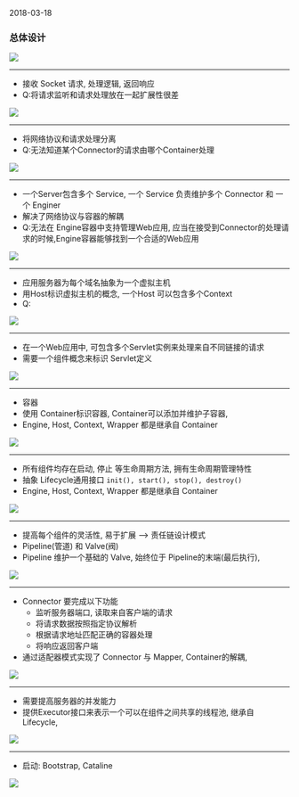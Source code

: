 2018-03-18

### 总体设计
![](https://github.com/t734070824/tq.java/blob/master/tq.java.tomcat/src/main/java/_tomcat_ext_framework/_2_framework/_2_1_design/12.jpg?raw=true)


***
+ 接收 Socket 请求, 处理逻辑, 返回响应
+ Q:将请求监听和请求处理放在一起扩展性很差

![](https://github.com/t734070824/tq.java/blob/master/tq.java.tomcat/src/main/java/_tomcat_ext_framework/_2_framework/_2_1_design/1.jpg?raw=true)

***

+ 将网络协议和请求处理分离
+ Q:无法知道某个Connector的请求由哪个Container处理

![](https://github.com/t734070824/tq.java/blob/master/tq.java.tomcat/src/main/java/_tomcat_ext_framework/_2_framework/_2_1_design/2.jpg?raw=true)

***

+ 一个Server包含多个 Service, 一个 Service 负责维护多个 Connector 和 一个 Enginer
+ 解决了网络协议与容器的解耦
+ Q:无法在 Engine容器中支持管理Web应用, 应当在接受到Connector的处理请求的时候,Engine容器能够找到一个合适的Web应用

![](https://github.com/t734070824/tq.java/blob/master/tq.java.tomcat/src/main/java/_tomcat_ext_framework/_2_framework/_2_1_design/3.jpg?raw=true)

***

+ 应用服务器为每个域名抽象为一个虚拟主机
+ 用Host标识虚拟主机的概念, 一个Host 可以包含多个Context
+ Q:

![](https://github.com/t734070824/tq.java/blob/master/tq.java.tomcat/src/main/java/_tomcat_ext_framework/_2_framework/_2_1_design/4.jpg?raw=true)
***

+ 在一个Web应用中, 可包含多个Servlet实例来处理来自不同链接的请求
+ 需要一个组件概念来标识 Servlet定义

![](https://github.com/t734070824/tq.java/blob/master/tq.java.tomcat/src/main/java/_tomcat_ext_framework/_2_framework/_2_1_design/5.jpg?raw=true)

***

+ 容器
+ 使用 Container标识容器, Container可以添加并维护子容器, 
+ Engine, Host, Context, Wrapper 都是继承自 Container

![](https://github.com/t734070824/tq.java/blob/master/tq.java.tomcat/src/main/java/_tomcat_ext_framework/_2_framework/_2_1_design/6.jpg?raw=true)

***


+ 所有组件均存在启动, 停止 等生命周期方法, 拥有生命周期管理特性
+ 抽象 Lifecycle通用接口 ``init(), start(), stop(), destroy()``
+ Engine, Host, Context, Wrapper 都是继承自 Container

![](https://github.com/t734070824/tq.java/blob/master/tq.java.tomcat/src/main/java/_tomcat_ext_framework/_2_framework/_2_1_design/7.jpg?raw=true)

***


+ 提高每个组件的灵活性, 易于扩展 --> 责任链设计模式
+ Pipeline(管道) 和 Valve(阀) 
+ Pipeline 维护一个基础的 Valve, 始终位于 Pipeline的末端(最后执行), 

![](https://github.com/t734070824/tq.java/blob/master/tq.java.tomcat/src/main/java/_tomcat_ext_framework/_2_framework/_2_1_design/8.jpg?raw=true)

***

+ Connector 要完成以下功能
    - 监听服务器端口, 读取来自客户端的请求
    - 将请求数据按照指定协议解析
    - 根据请求地址匹配正确的容器处理
    - 将响应返回客户端
+ 通过适配器模式实现了 Connector 与 Mapper, Container的解耦, 

![](https://github.com/t734070824/tq.java/blob/master/tq.java.tomcat/src/main/java/_tomcat_ext_framework/_2_framework/_2_1_design/9.jpg?raw=true)

***

+ 需要提高服务器的并发能力
+ 提供Executor接口来表示一个可以在组件之间共享的线程池, 继承自 Lifecycle, 

![](https://github.com/t734070824/tq.java/blob/master/tq.java.tomcat/src/main/java/_tomcat_ext_framework/_2_framework/_2_1_design/10.jpg?raw=true)

***

+ 启动: Bootstrap, Cataline 

![](https://github.com/t734070824/tq.java/blob/master/tq.java.tomcat/src/main/java/_tomcat_ext_framework/_2_framework/_2_1_design/11.jpg?raw=true)



